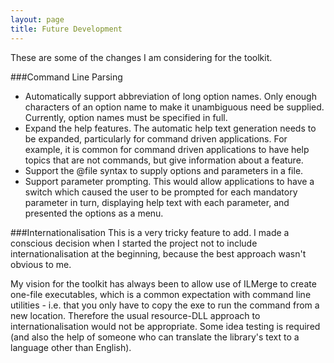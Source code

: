 ```yaml
---
layout: page
title: Future Development
---
```


These are some of the changes I am considering for the toolkit.

###Command Line Parsing
* Automatically support abbreviation of long option names. Only enough characters of an option name to make it unambiguous need be supplied. Currently, option names must be specified in full.
* Expand the help features. The automatic help text generation needs to be expanded, particularly for command driven applications. For example, it is common for command driven applications to have help topics that are not commands, but give information about a feature.
* Support the @file syntax to supply options and parameters in a file.
* Support parameter prompting. This would allow applications to have a switch which caused the user to be prompted for each mandatory parameter in turn, displaying help text with each parameter, and presented the options as a menu.

###Internationalisation
This is a very tricky feature to add. I made a conscious decision when I started the project not to include internationalisation at the beginning, because the best approach wasn't obvious to me. 

My vision for the toolkit has always been to allow use of ILMerge to create one-file executables, which is a common expectation with command line utilities - i.e. that you only have to copy the exe to run the command from a new location. Therefore the usual resource-DLL approach to internationalisation would not be appropriate. Some idea testing is required (and also the help of someone who can translate the library's text to a language other than English).
